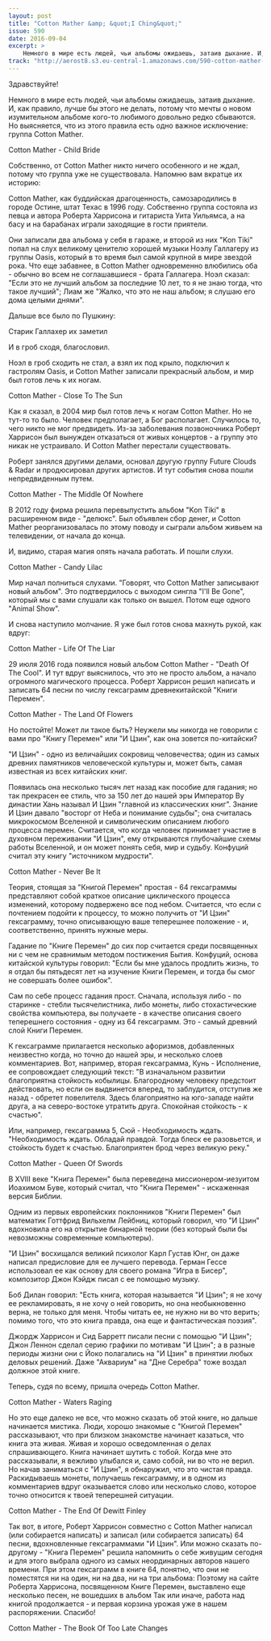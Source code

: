 ```yaml
---
layout: post
title: "Cotton Mather &amp; &quot;I Ching&quot;"
issue: 590
date: 2016-09-04
excerpt: >
    Немного в мире есть людей, чьи альбомы ожидаешь, затаив дыхание. И, как правило, лучше бы этого не делать, потому что мечты о новом изумительном альбоме кого-то любимого довольно редко сбываются. Но выясняется, что из этого правила есть одно важное исключение: группа Cotton Mather.
track: "http://aerost8.s3.eu-central-1.amazonaws.com/590-cotton-mather-i-ching.mp3"
---
```


Здравствуйте!

Немного в мире есть людей, чьи альбомы ожидаешь, затаив дыхание. И, как правило, лучше бы этого не делать, потому что мечты о новом изумительном альбоме кого-то любимого довольно редко сбываются. Но выясняется, что из этого правила есть одно важное исключение: группа Cotton Mather.

Cotton Mather - Child Bride

Собственно, от Cotton Mather никто ничего особенного и не ждал, потому что группа уже не существовала. Напомню вам вкратце их историю:

Cotton Mather, как буддийская драгоценность, самозародились в городе Остине, штат Техас в 1996 году. Собственно группа состояла из певца и автора Роберта Харрисона и гитариста Уита Уильямса, а на басу и на барабанах играли заходящие в гости приятели.

Они записали два альбома у себя в гараже, и второй из них "Kon Tiki" попал на слух великому ценителю хорошей музыки Ноэлу Галлагеру из группы Oasis, который в то время был самой крупной в мире звездой рока. Что еще забавнее, в Cotton Mather одновременно влюбились оба - обычно во всем не соглашавшиеся - брата Галлагера. Ноэл сказал: "Если это не лучший альбом за последние 10 лет, то я не знаю тогда, что такое лучший"; Лиам же "Жалко, что это не наш альбом; я слушаю его дома целыми днями".

Дальше все было по Пушкину:

Старик Галлахер их заметил

И в гроб сходя, благословил.

Ноэл в гроб сходить не стал, а взял их под крыло, подключил к гастролям Oasis, и Cotton Mather записали прекрасный альбом, и мир был готов лечь к их ногам.

Cotton Mather - Close To The Sun

Как я сказал, в 2004 мир был готов лечь к ногам Cotton Mather. Но не тут-то то было. Человек предполагает, а Бог располагает. Случилось то, чего никто не мог предвидеть. Из-за заболевания позвоночника Роберт Харрисон был вынужден отказаться от живых концертов - а группу это никак не устраивало. И Cotton Mather перестали существовать.

Роберт занялся другими делами, основал другую группу Future Clouds & Radar и продюсировал других артистов. И тут события снова пошли непредвиденным путем.

Cotton Mather - The Middle Of Nowhere

В 2012 году фирма решила перевыпустить альбом "Kon Tiki" в расширенном виде - "делюкс". Был объявлен сбор денег, и Cotton Mather реорганизовалась по этому поводу и сыграли альбом живьем на телевидении, от начала до конца.

И, видимо, старая магия опять начала работать. И пошли слухи.

Cotton Mather - Candy Lilac

Мир начал полниться слухами. "Говорят, что Cotton Mather записывают новый альбом". Это подтвердилось с выходом сингла "I'll Be Gone", который мы с вами слушали как только он вышел. Потом еще одного "Animal Show".

И снова наступило молчание. Я уже был готов снова махнуть рукой, как вдруг:

Cotton Mather - Life Of The Liar

29 июля 2016 года появился новый альбом Cotton Mather - "Death Of The Cool". И тут вдруг выяснилось, что это не просто альбом, а начало огромного магического процесса. Роберт Харрисон решил написать и записать 64 песни по числу гексаграмм древнекитайской "Книги Перемен".

Cotton Mather - The Land Of Flowers

Но постойте! Может ли такое быть? Неужели мы никогда не говорили с вами про "Книгу Перемен" или "И Цзин", как она зовется по-китайски?

"И Цзин" - одно из величайших сокровищ человечества; один из самых древних памятников человеческой культуры и, может быть, самая известная из всех китайских книг.

Появилась она несколько тысяч лет назад как пособие для гадания; но так прекрасен ее стиль, что за 150 лет до нашей эры Император Ву династии Хань называл И Цзин "главной из классических книг". Знание И Цзин давало "восторг от Неба и понимание судьбы"; она считалась микрокосмом Вселенной и символическим описанием любого процесса перемен. Считается, что когда человек принимает участие в духовном переживании "И Цзин", ему открываются глубочайшие схемы работы Вселенной, и он может понять себя, мир и судьбу. Конфуций считал эту книгу "источником мудрости".

Cotton Mather - Never Be It

Теория, стоящая за "Книгой Перемен" простая - 64 гексаграммы представляют собой краткое описание циклического процесса изменений, которому подвержено все под небом. Считается, что если с почтением подойти к процессу, то можно получить от "И Цзин" гексаграмму, точно описывающую ваше теперешнее положение - и, соответственно, принять нужные меры.

Гадание по "Книге Перемен" до сих пор считается среди посвященных ни с чем не сравнимым методом постижения Бытия. Конфуций, основа китайской культуры говорил: "Если бы мне удалось продлить жизнь, то я отдал бы пятьдесят лет на изучение Книги Перемен, и тогда бы смог не совершать более ошибок".

Сам по себе процесс гадания прост. Сначала, используя либо - по старинке - стебли тысячелистника, либо монеты, либо стохастические свойства компьютера, вы получаете - в качестве описания своего теперешнего состояния - одну из 64 гексаграмм. Это - самый древний слой Книги Перемен.

К гексаграмме прилагается несколько афоризмов, добавленных неизвестно когда, но точно до нашей эры, и несколько слоев комментариев. Вот, например, вторая гексаграмма, Кунь - Исполнение, ее сопровождает следующий текст: "В изначальном развитии благоприятна стойкость кобылицы. Благородному человеку предстоит действовать, но если он выдвинется вперед, то заблудится, отступив же назад - обретет повелителя. Здесь благоприятно на юго-западе найти друга, а на северо-востоке утратить друга. Спокойная стойкость - к счастью".

Или, например, гексаграмма 5, Сюй - Необходимость ждать. "Необходимость ждать. Обладай правдой. Тогда блеск ее разовьется, и стойкость будет к счастью. Благоприятен брод через великую реку."

Cotton Mather - Queen Of Swords

В XVIII веке "Книга Перемен" была переведена миссионером-иезуитом Иоахимом Буве, который считал, что "Книга Перемен" - искаженная версия Библии.

Одним из первых европейских поклонников "Книги Перемен" был математик Готтфрид Вильхелм Лейбниц, который говорил, что "И Цзин" вдохновила его на открытие бинарной теории (без который были бы невозможны современные компьютеры).

"И Цзин" восхищался великий психолог Карл Густав Юнг, он даже написал предисловие для ее лучшего перевода. Герман Гессе использовал ее как основу для своего романа "Игра в Бисер", композитор Джон Кэйдж писал с ее помощью музыку.

Боб Дилан говорил: "Есть книга, которая называется "И Цзин"; я не хочу ее рекламировать, я не хочу о ней говорить, но она необыкновенно верна, не только для меня. Чтобы читать ее, не нужно ни во что верить; помимо того, что это книга правда, она еще и фантастическая поэзия".

Джордж Харрисон и Сид Барретт писали песни с помощью "И Цзин"; Джон Леннон сделал серию графики по мотивам "И Цзин"; а в разные периоды жизни они с Йоко полагались на "И Цзин" в принятии любых деловых решений. Даже "Аквариум" на "Дне Серебра" тоже воздал должное этой книге.

Теперь, судя по всему, пришла очередь Cotton Mather.

Cotton Mather - Waters Raging

Но это еще далеко не все, что можно сказать об этой книге, но дальше начинается мистика. Люди, хорошо знакомые с "Книгой Перемен" рассказывают, что при близком знакомстве начинает казаться, что книга эта живая. Живая и хорошо осведомленная о делах спрашивающего. Книга начинает шутить с тобой. Когда мне это рассказывали, я вежливо улыбался и, само собой, ни во что не верил. Но начав заниматься с "И Цзин", я обнаружил, что это чистая правда. Раскидываешь монеты, получаешь гексаграмму, и в одном из комментариев вдруг оказывается слово или несколько слово, которое точно относится к твоей теперешней ситуации.

Cotton Mather - The End Of Dewitt Finley

Так вот, в итоге, Роберт Харрисон совместно с Cotton Mather написал (или собирается написать) и записал (или собирается записать) 64 песни, вдохновленные гексаграммами "И Цзин". Или можно сказать по-другому - "Книга Перемен" решила напомнить о себе живущим сегодня и для этого выбрала одного из самых неординарных авторов нашего времени. При этом гексаграмм в книге 64, понятно, что они не поместятся ни на один, ни на два, ни на три альбома: Поэтому на сайте Роберта Харрисона, посвященном Книге Перемен, выставлено еще несколько песен, не вошедших в альбом Так или иначе, работа над книгой продолжается - и первая корзина урожая уже в нашем распоряжении. Спасибо!

Cotton Mather - The Book Of Too Late Changes
